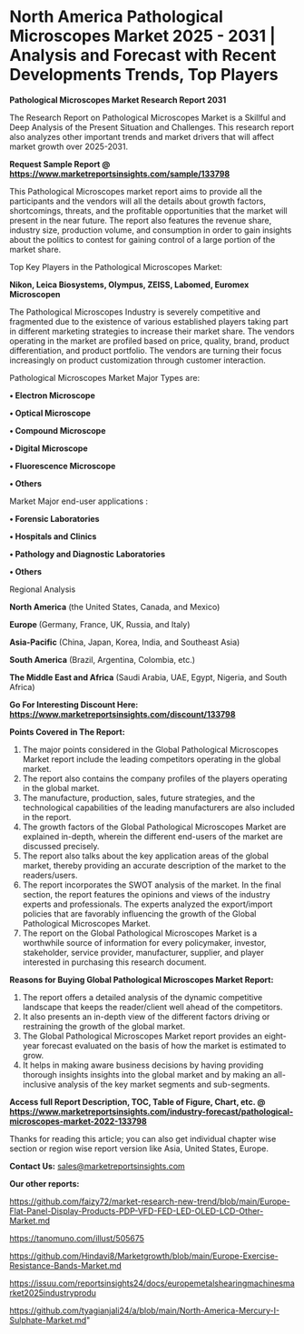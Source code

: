 # North America Pathological Microscopes Market 2025 - 2031 | Analysis and Forecast with Recent Developments Trends, Top Players

<strong>Pathological Microscopes Market Research Report 2031</strong>

The Research Report on Pathological Microscopes Market is a Skillful and Deep Analysis of the Present Situation and Challenges. This research report also analyzes other important trends and market drivers that will affect market growth over 2025-2031.

<strong>Request Sample Report @ <a href=https://www.marketreportsinsights.com/sample/133798>https://www.marketreportsinsights.com/sample/133798</a></strong>

This Pathological Microscopes market report aims to provide all the participants and the vendors will all the details about growth factors, shortcomings, threats, and the profitable opportunities that the market will present in the near future. The report also features the revenue share, industry size, production volume, and consumption in order to gain insights about the politics to contest for gaining control of a large portion of the market share.

Top Key Players in the Pathological Microscopes Market:

<strong>Nikon, Leica Biosystems, Olympus, ZEISS, Labomed, Euromex Microscopen</strong>

The Pathological Microscopes Industry is severely competitive and fragmented due to the existence of various established players taking part in different marketing strategies to increase their market share. The vendors operating in the market are profiled based on price, quality, brand, product differentiation, and product portfolio. The vendors are turning their focus increasingly on product customization through customer interaction.

Pathological Microscopes Market Major Types are:

<strong>• Electron Microscope

• Optical Microscope

• Compound Microscope

• Digital Microscope

• Fluorescence Microscope

• Others</strong>

Market Major end-user applications :

<strong>• Forensic Laboratories

• Hospitals and Clinics

• Pathology and Diagnostic Laboratories

• Others</strong>

Regional Analysis

</u><strong><b>North America</b></strong> (the United States, Canada, and Mexico)

<strong><b>Europe </b></strong>(Germany, France, UK, Russia, and Italy)

<strong><b>Asia-Pacific</b></strong> (China, Japan, Korea, India, and Southeast Asia)

<strong><b>South America</b></strong> (Brazil, Argentina, Colombia, etc.)

<strong><b>The Middle East and Africa</b></strong> (Saudi Arabia, UAE, Egypt, Nigeria, and South Africa)

<strong>Go For Interesting Discount Here: <a href=https://www.marketreportsinsights.com/discount/133798>https://www.marketreportsinsights.com/discount/133798</a></strong>

<strong>Points Covered in The Report:</strong>
<ol>
  <li>The major points considered in the Global Pathological Microscopes Market report include the leading competitors operating in the global market.</li>
  <li>The report also contains the company profiles of the players operating in the global market.</li>
  <li>The manufacture, production, sales, future strategies, and the technological capabilities of the leading manufacturers are also included in the report.</li>
  <li>The growth factors of the Global Pathological Microscopes Market are explained in-depth, wherein the different end-users of the market are discussed precisely.</li>
  <li>The report also talks about the key application areas of the global market, thereby providing an accurate description of the market to the readers/users.</li>
  <li>The report incorporates the SWOT analysis of the market. In the final section, the report features the opinions and views of the industry experts and professionals. The experts analyzed the export/import policies that are favorably influencing the growth of the Global Pathological Microscopes Market.</li>
  <li>The report on the Global Pathological Microscopes Market is a worthwhile source of information for every policymaker, investor, stakeholder, service provider, manufacturer, supplier, and player interested in purchasing this research document.</li>
</ol>
<strong>Reasons for Buying Global Pathological Microscopes Market Report:</strong>

<ol>
  <li>The report offers a detailed analysis of the dynamic competitive landscape that keeps the reader/client well ahead of the competitors.</li>
  <li>It also presents an in-depth view of the different factors driving or restraining the growth of the global market.</li>
  <li>The Global Pathological Microscopes Market report provides an eight-year forecast evaluated on the basis of how the market is estimated to grow.</li>
  <li>It helps in making aware business decisions by having providing thorough insights insights into the global market and by making an all-inclusive analysis of the key market segments and sub-segments.</li>
</ol>
<strong>Access full Report Description, TOC, Table of Figure, Chart, etc. @ <a href=https://www.marketreportsinsights.com/industry-forecast/pathological-microscopes-market-2022-133798>https://www.marketreportsinsights.com/industry-forecast/pathological-microscopes-market-2022-133798</a></strong>


Thanks for reading this article; you can also get individual chapter wise section or region wise report version like Asia, United States, Europe.

<strong>Contact Us:</strong>
sales@marketreportsinsights.com

<strong>Our other reports:</strong>

<a href=https://github.com/faizy72/market-research-new-trend/blob/main/Europe-Flat-Panel-Display-Products-PDP-VFD-FED-LED-OLED-LCD-Other-Market.md>https://github.com/faizy72/market-research-new-trend/blob/main/Europe-Flat-Panel-Display-Products-PDP-VFD-FED-LED-OLED-LCD-Other-Market.md</a>

<a href=https://tanomuno.com/illust/505675>https://tanomuno.com/illust/505675</a>

<a href=https://github.com/Hindavi8/Marketgrowth/blob/main/Europe-Exercise-Resistance-Bands-Market.md>https://github.com/Hindavi8/Marketgrowth/blob/main/Europe-Exercise-Resistance-Bands-Market.md</a>

<a href=https://issuu.com/reportsinsights24/docs/europemetalshearingmachinesmarket2025industryprodu>https://issuu.com/reportsinsights24/docs/europemetalshearingmachinesmarket2025industryprodu</a>

<a href=https://github.com/tyagianjali24/a/blob/main/North-America-Mercury-I-Sulphate-Market.md>https://github.com/tyagianjali24/a/blob/main/North-America-Mercury-I-Sulphate-Market.md</a>"
